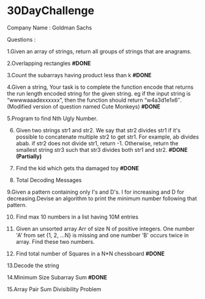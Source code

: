 # 30DayChallenge
Company Name : Goldman Sachs

Questions :


1.Given an array of strings, return all groups of strings that are anagrams.

2.Overlapping rectangles **#DONE**

3.Count the subarrays having product less than k **#DONE**

4.Given a string, Your task is to  complete the function encode that returns the run length encoded string for the given string.
eg if the input string is “wwwwaaadexxxxxx”, then the function should return “w4a3d1e1x6″.(Modified version of question named Cute Monkeys) **#DONE**

5.Program to find Nth Ugly Number.

6.    Given two strings str1 and str2. We say that str2 divides str1 if it's possible
            to          concatenate multiple str2 to get str1. For example, ab divides abab.
           if str2 does not divide str1, return -1. Otherwise, return the smallest string
           str3 such that str3 divides both str1 and str2. **#DONE (Partially)**
7. Find the kid which gets tha damaged toy **#DONE**

8. Total Decoding Messages

9.Given a pattern containing only I's and D's. I for increasing and D for decreasing.Devise an algorithm to print the minimum number following that pattern.

10. Find max 10 numbers in a list having 10M entries 

11.  Given an unsorted array Arr of size N of positive integers. One number
         'A' from     set {1, 2, …N} is missing and one number 'B'
        occurs twice in array. Find these two numbers.

12. Find total number of Squares in a N*N chessboard **#DONE**

13.Decode the string

14.Minimum Size Subarray Sum **#DONE**

15.Array Pair Sum Divisibility Problem
